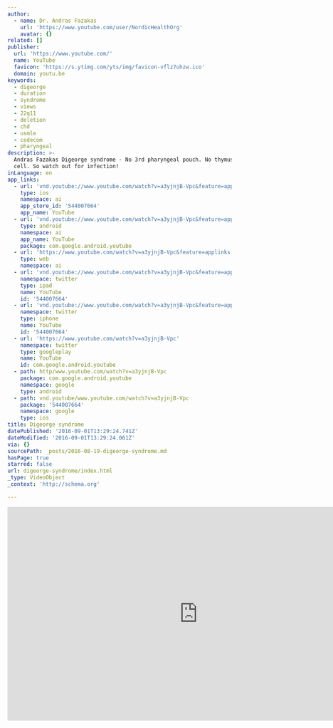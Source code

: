```yaml
---
author:
  - name: Dr. Andras Fazakas
    url: 'https://www.youtube.com/user/NordicHealthOrg'
    avatar: {}
related: []
publisher:
  url: 'https://www.youtube.com/'
  name: YouTube
  favicon: 'https://s.ytimg.com/yts/img/favicon-vflz7uhzw.ico'
  domain: youtu.be
keywords:
  - digeorge
  - duration
  - syndrome
  - views
  - 22q11
  - deletion
  - chd
  - usmle
  - cedecom
  - pharyngeal
description: >-
  Andras Fazakas Digeorge syndrome - No 3rd pharyngeal pouch. No thymus. No T
  cell. So watch out for infection!
inLanguage: en
app_links:
  - url: 'vnd.youtube://www.youtube.com/watch?v=a3yjnjB-Vpc&feature=applinks'
    type: ios
    namespace: ai
    app_store_id: '544007664'
    app_name: YouTube
  - url: 'vnd.youtube://www.youtube.com/watch?v=a3yjnjB-Vpc&feature=applinks'
    type: android
    namespace: ai
    app_name: YouTube
    package: com.google.android.youtube
  - url: 'https://www.youtube.com/watch?v=a3yjnjB-Vpc&feature=applinks'
    type: web
    namespace: ai
  - url: 'vnd.youtube://www.youtube.com/watch?v=a3yjnjB-Vpc&feature=applinks'
    namespace: twitter
    type: ipad
    name: YouTube
    id: '544007664'
  - url: 'vnd.youtube://www.youtube.com/watch?v=a3yjnjB-Vpc&feature=applinks'
    namespace: twitter
    type: iphone
    name: YouTube
    id: '544007664'
  - url: 'https://www.youtube.com/watch?v=a3yjnjB-Vpc'
    namespace: twitter
    type: googleplay
    name: YouTube
    id: com.google.android.youtube
  - path: http/www.youtube.com/watch?v=a3yjnjB-Vpc
    package: com.google.android.youtube
    namespace: google
    type: android
  - path: vnd.youtube/www.youtube.com/watch?v=a3yjnjB-Vpc
    package: '544007664'
    namespace: google
    type: ios
title: Digeorge syndrome
datePublished: '2016-09-01T13:29:24.741Z'
dateModified: '2016-09-01T13:29:24.061Z'
via: {}
sourcePath: _posts/2016-08-19-digeorge-syndrome.md
hasPage: true
starred: false
url: digeorge-syndrome/index.html
_type: VideoObject
_context: 'http://schema.org'

---
```

<iframe src="https://cdn.embedly.com/widgets/media.html?src=https%3A%2F%2Fwww.youtube.com%2Fembed%2Fa3yjnjB-Vpc%3Ffeature%3Doembed&amp;url=http%3A%2F%2Fwww.youtube.com%2Fwatch%3Fv%3Da3yjnjB-Vpc&amp;image=https%3A%2F%2Fi.ytimg.com%2Fvi%2Fa3yjnjB-Vpc%2Fhqdefault.jpg&amp;key=b7d04c9b404c499eba89ee7072e1c4f7&amp;type=text%2Fhtml&amp;schema=youtube" width="854" height="480" scrolling="no" frameborder="0" allowfullscreen="" style=""></iframe>